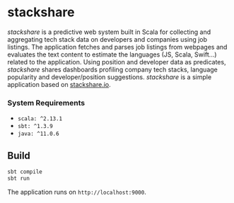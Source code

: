 # stackshare

_stackshare_ is a predictive web system built in Scala for collecting and aggregating tech stack data on developers and companies using job listings. The application fetches and parses job listings from webpages and evaluates the text content to estimate the languages (JS, Scala, Swift...) related to the application. Using position and developer data as predicates, _stackshare_ shares dashboards profiling company tech stacks, language popularity and developer/position suggestions. _stackshare_ is a simple application based on [stackshare.io](https://stackshare.io/).

### System Requirements

- `scala: ^2.13.1`
- `sbt: ^1.3.9`
- `java: ^11.0.6`

## Build

```zsh
sbt compile
sbt run
```

The application runs on `http://localhost:9000`.
